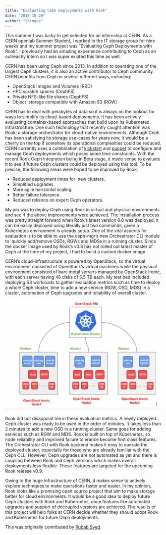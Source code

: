 ```yaml
---
title: "Evaluating Ceph Deployments with Rook"
date: "2018-10-29"
author: "thingee"
---
```


This summer I was lucky to get selected for an internship at CERN. As a CERN openlab Summer Student, I worked in the IT storage group for nine weeks and my summer project was “Evaluating Ceph Deployments with Rook”. I previously had an amazing experience contributing to Ceph as an outreachy intern so I was super excited this time as well.

CERN has been using Ceph since 2013. In addition to operating one of the largest Ceph clusters, it is also an active contributor to Ceph community. CERN benefits from Ceph in several different ways, including:

- OpenStack Images and Volumes (RBD)
- HPC scratch spaces (CephFS)
- Private NFS-like file shares (CephFS)
- Object  storage compatible with Amazon S3 (RGW)

CERN has to deal with petabytes of data so it is always on the lookout for ways to simplify its cloud-based deployments. It has been actively evaluating container-based approaches that build upon its Kubernetes infrastructure. One such technology that recently caught attention was Rook; a storage orchestrator for cloud-native environments. Although Ceph has been satisfying its storage use-cases for years now, it would be a cherry on the top if somehow its operational complexities could be reduced. CERN currently uses a combination of [kickstart](https://access.redhat.com/documentation/en-us/red_hat_enterprise_linux/5/html/installation_guide/ch-kickstart2) and [puppet](https://puppet.com/) to configure and manage Ceph deployments which poses some time constraints. With the recent Rook Ceph integration being in Beta stage, it made sense to evaluate it to see if future Ceph clusters could be deployed using this tool. To be precise, the following areas were hoped to be improved by Rook:

- Reduced deployment times for  new clusters.
- Simplified upgrades.
- More agile horizontal scaling.
- Better failure tolerance.
- Reduced reliance on expert Ceph operators.

My job was to deploy Ceph using Rook in virtual and physical environments and see if the above improvements were achieved. The installation process was pretty straight forward when Rook’s latest version 0.8 was deployed; it can be easily deployed using literally just two commands, given a Kubernetes environment is already setup. One of the vital aspects for evaluation is to be able to use the ceph-mgr’s new Orchestrator CLI module to  quickly add/remove OSDs, RGWs and MDSs in a running cluster. Since the docker image used by Rook’s v0.8 has not rolled out latest master of Ceph at the time of my project, I had to build a custom docker image.

CERN’s cloud-infrastructure is powered by OpenStack, so the virtual environment consisted of OpenStack’s virtual machines while the physical environment consisted of bare metal servers managed by OpenStack Ironic, with each server having 48 disks of 5.5 TB each. My test bed included deploying S3 workloads to gather evaluation metrics such as time to deploy a whole Ceph cluster, time to add a new service (RGW, OSD, MDS) in a cluster, automation of Ceph upgrades and reliability of overall cluster.

[![](images/Selection_040-1024x726.png)](images/Selection_040.png)

Rook did not disappoint me in these evaluation metrics. A newly deployed Ceph cluster was ready to be used in the order of minutes. It takes less than 2 minutes to add a new OSD in a running cluster. Same goes for adding services such as RGW and MDS. Rook is built on top of Kubernetes, so node reliability and improved failure tolerance become first class features. The Orchestrator CLI with Rook backend makes it easy to operate the deployed cluster, especially for those who are already familiar with the Ceph CLI.  However, Ceph upgrades are not automated as yet and there is coupling between Rook and Ceph versions which makes overall deployments less flexible. These features are targeted for the upcoming Rook release v0.9.

Owing to the huge infrastructure of CERN, it makes sense to actively explore techniques to make operations faster and easier. In my opinion, Rook looks like a promising open source project that aim to make storage better for cloud environments. It would be a good idea to deploy future Ceph clusters with Rook and Kubernetes, once features like automated upgrades and support of decoupled versions are achieved. The results of this project will help folks at CERN decide whether they should adopt Rook and Kubernetes for future Ceph deployments.

This was originally contributed by [Rubab Syed](https://twitter.com/RubabSyed21).
